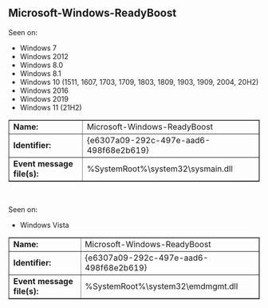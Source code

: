 ## Microsoft-Windows-ReadyBoost

Seen on:
* Windows 7
* Windows 2012
* Windows 8.0
* Windows 8.1
* Windows 10 (1511, 1607, 1703, 1709, 1803, 1809, 1903, 1909, 2004, 20H2)
* Windows 2016
* Windows 2019
* Windows 11 (21H2)

<table border="1" class="docutils">
  <tbody>
    <tr>
      <td><b>Name:</b></td>
      <td>Microsoft-Windows-ReadyBoost</td>
    </tr>
    <tr>
      <td><b>Identifier:</b></td>
      <td>{e6307a09-292c-497e-aad6-498f68e2b619}</td>
    </tr>
    <tr>
      <td><b>Event message file(s):</b></td>
      <td>%SystemRoot%\system32\sysmain.dll</td>
    </tr>
  </tbody>
</table>

&nbsp;

Seen on:
* Windows Vista

<table border="1" class="docutils">
  <tbody>
    <tr>
      <td><b>Name:</b></td>
      <td>Microsoft-Windows-ReadyBoost</td>
    </tr>
    <tr>
      <td><b>Identifier:</b></td>
      <td>{e6307a09-292c-497e-aad6-498f68e2b619}</td>
    </tr>
    <tr>
      <td><b>Event message file(s):</b></td>
      <td>%SystemRoot%\system32\emdmgmt.dll</td>
    </tr>
  </tbody>
</table>

&nbsp;

